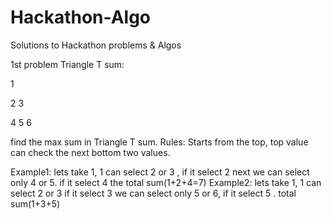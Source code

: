 # Hackathon-Algo
Solutions to Hackathon problems &amp; Algos

1st problem
Triangle T sum:

1 

2 3 

4 5 6

find the max sum in Triangle T sum.
Rules: Starts from the top, top value can check the next bottom two values.

Example1: lets take 1, 1 can select 2 or 3 , if it select 2 next we can select only 4 or 5. if it select 4 the total sum(1+2+4=7)
Example2: lets take 1, 1 can select 2 or 3 if it select 3 we can select only 5 or 6, if it select 5 . total sum(1+3+5)



